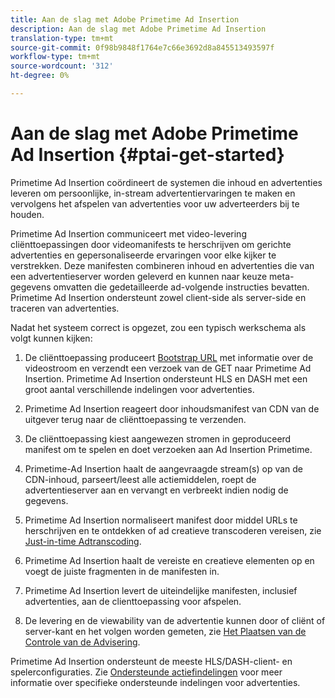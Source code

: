 ```yaml
---
title: Aan de slag met Adobe Primetime Ad Insertion
description: Aan de slag met Adobe Primetime Ad Insertion
translation-type: tm+mt
source-git-commit: 0f98b9848f1764e7c66e3692d8a845513493597f
workflow-type: tm+mt
source-wordcount: '312'
ht-degree: 0%

---
```



# Aan de slag met Adobe Primetime Ad Insertion {#ptai-get-started}

Primetime Ad Insertion coördineert de systemen die inhoud en advertenties leveren om persoonlijke, in-stream advertentiervaringen te maken en vervolgens het afspelen van advertenties voor uw adverteerders bij te houden.

Primetime Ad Insertion communiceert met video-levering cliënttoepassingen door videomanifests te herschrijven om gerichte advertenties en gepersonaliseerde ervaringen voor elke kijker te verstrekken. Deze manifesten combineren inhoud en advertenties die van een advertentieserver worden geleverd en kunnen naar keuze meta-gegevens omvatten die gedetailleerde ad-volgende instructies bevatten. Primetime Ad Insertion ondersteunt zowel client-side als server-side en traceren van advertenties.

Nadat het systeem correct is opgezet, zou een typisch werkschema als volgt kunnen kijken:

1. De cliënttoepassing produceert [Bootstrap URL](/help/primetime-ad-insertion/technical-reference/bootstrap-api.md) met informatie over de videostroom en verzendt een verzoek van de GET naar Primetime Ad Insertion.  Primetime Ad Insertion ondersteunt HLS en DASH met een groot aantal verschillende indelingen voor advertenties.

1. Primetime Ad Insertion reageert door inhoudsmanifest van CDN van de uitgever terug naar de cliënttoepassing te verzenden.

1. De cliënttoepassing kiest aangewezen stromen in geproduceerd manifest om te spelen en doet verzoeken aan Ad Insertion Primetime.

1. Primetime-Ad Insertion haalt de aangevraagde stream(s) op van de CDN-inhoud, parseert/leest alle actiemiddelen, roept de advertentieserver aan en vervangt en verbreekt indien nodig de gegevens.

1. Primetime Ad Insertion normaliseert manifest door middel URLs te herschrijven en te ontdekken of ad creatieve transcoderen vereisen, zie [Just-in-time Adtranscoding](/help/primetime-ad-insertion/just-in-time-transcoding/jit-transcoding-overview.md).

1. Primetime Ad Insertion haalt de vereiste en creatieve elementen op en voegt de juiste fragmenten in de manifesten in.

1. Primetime Ad Insertion levert de uiteindelijke manifesten, inclusief advertenties, aan de clienttoepassing voor afspelen.

1. De levering en de viewability van de advertentie kunnen door of cliënt of server-kant en het volgen worden gemeten, zie [Het Plaatsen van de Controle van de Advisering](/help/primetime-ad-insertion/getting-started/set-up-ad-tracking.md).

Primetime Ad Insertion ondersteunt de meeste HLS/DASH-client- en spelerconfiguraties. Zie [Ondersteunde actiefindelingen](/help/primetime-ad-insertion/getting-started/ad-insertion-live-linear-stream.md) voor meer informatie over specifieke ondersteunde indelingen voor advertenties.
